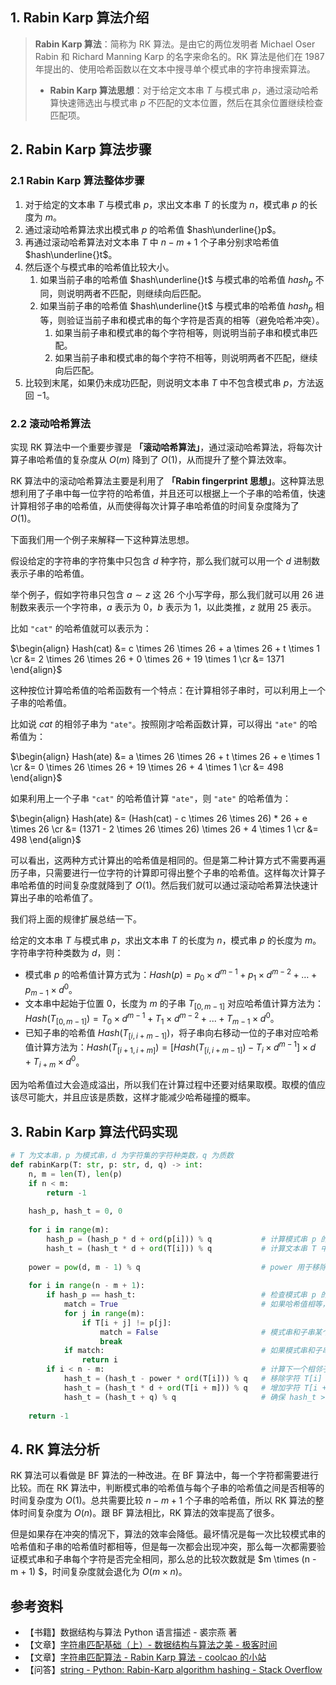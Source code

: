 ## 1. Rabin Karp 算法介绍

> **Rabin Karp 算法**：简称为 RK 算法。是由它的两位发明者 Michael Oser Rabin 和 Richard Manning Karp 的名字来命名的。RK 算法是他们在 1987 年提出的、使用哈希函数以在文本中搜寻单个模式串的字符串搜索算法。
>
> - **Rabin Karp 算法思想**：对于给定文本串 $T$ 与模式串 $p$，通过滚动哈希算快速筛选出与模式串 $p$ 不匹配的文本位置，然后在其余位置继续检查匹配项。

## 2. Rabin Karp 算法步骤

### 2.1 Rabin Karp 算法整体步骤

1. 对于给定的文本串 $T$ 与模式串 $p$，求出文本串 $T$ 的长度为 $n$，模式串 $p$ 的长度为 $m$。
2. 通过滚动哈希算法求出模式串 $p$ 的哈希值 $hash\underline{}p$。
3. 再通过滚动哈希算法对文本串 $T$ 中 $n - m + 1$ 个子串分别求哈希值 $hash\underline{}t$。
4. 然后逐个与模式串的哈希值比较大小。
   1. 如果当前子串的哈希值 $hash\underline{}t$ 与模式串的哈希值 $hash_p$ 不同，则说明两者不匹配，则继续向后匹配。
   2. 如果当前子串的哈希值 $hash\underline{}t$ 与模式串的哈希值 $hash_p$ 相等，则验证当前子串和模式串的每个字符是否真的相等（避免哈希冲突）。
      1. 如果当前子串和模式串的每个字符相等，则说明当前子串和模式串匹配。
      2. 如果当前子串和模式串的每个字符不相等，则说明两者不匹配，继续向后匹配。
5. 比较到末尾，如果仍未成功匹配，则说明文本串 $T$ 中不包含模式串 $p$，方法返回 $-1$。

### 2.2 滚动哈希算法

实现 RK 算法中一个重要步骤是 **「滚动哈希算法」**，通过滚动哈希算法，将每次计算子串哈希值的复杂度从 $O(m)$ 降到了 $O(1)$，从而提升了整个算法效率。

RK 算法中的滚动哈希算法主要是利用了 **「Rabin fingerprint 思想」**。这种算法思想利用了子串中每一位字符的哈希值，并且还可以根据上一个子串的哈希值，快速计算相邻子串的哈希值，从而使得每次计算子串哈希值的时间复杂度降为了 $O(1)$。

下面我们用一个例子来解释一下这种算法思想。

假设给定的字符串的字符集中只包含 $d$ 种字符，那么我们就可以用一个 $d$ 进制数表示子串的哈希值。

举个例子，假如字符串只包含 $a \sim z$ 这 $26$ 个小写字母，那么我们就可以用 $26$ 进制数来表示一个字符串，$a$ 表示为 $0$，$b$ 表示为 $1$，以此类推，$z$ 就用 $25$ 表示。

比如 `"cat"` 的哈希值就可以表示为：

$\begin{align} Hash(cat) &= c \times 26 \times 26 + a \times 26 + t \times 1 \cr &= 2 \times 26 \times 26 + 0 \times 26 + 19 \times 1 \cr &= 1371 \end{align}$

这种按位计算哈希值的哈希函数有一个特点：在计算相邻子串时，可以利用上一个子串的哈希值。

比如说 $cat$ 的相邻子串为 `"ate"`。按照刚才哈希函数计算，可以得出 `"ate"` 的哈希值为：

$\begin{align} Hash(ate) &= a \times 26 \times 26 + t \times 26 + e \times 1 \cr &= 0 \times 26 \times 26 + 19 \times 26 + 4 \times 1 \cr &= 498 \end{align}$

如果利用上一个子串 `"cat"` 的哈希值计算 `"ate"`，则 `"ate"` 的哈希值为：

$\begin{align} Hash(ate) &= (Hash(cat) - c \times 26 \times 26) * 26 + e \times 26 \cr &= (1371 - 2 \times 26 \times 26) \times 26 + 4 \times 1 \cr &= 498 \end{align}$

可以看出，这两种方式计算出的哈希值是相同的。但是第二种计算方式不需要再遍历子串，只需要进行一位字符的计算即可得出整个子串的哈希值。这样每次计算子串哈希值的时间复杂度就降到了 $O(1)$。然后我们就可以通过滚动哈希算法快速计算出子串的哈希值了。

我们将上面的规律扩展总结一下。

给定的文本串 $T$ 与模式串 $p$，求出文本串 $T$ 的长度为 $n$，模式串 $p$ 的长度为 $m$。字符串字符种类数为 $d$，则：

- 模式串 $p$ 的哈希值计算方式为：$Hash(p) = p_0 \times d^{m - 1} + p_1 \times d^{m - 2} + … + p_{m-1} \times d^{0}$。
- 文本串中起始于位置 $0$，长度为 $m$ 的子串 $T_{[0,m-1]}$ 对应哈希值计算方法为：$Hash(T_{[0, m - 1]}) = T_0 \times d^{m - 1} + T_1 \times d^{m - 2} + ... + T_{m - 1} \times d^0$。
- 已知子串的哈希值 $Hash(T_{[i,i + m - 1]})$，将子串向右移动一位的子串对应哈希值计算方法为：$Hash(T_{[i + 1, i + m]}) = [Hash(T_{[i, i + m - 1]}) - T_i \times d^{m - 1}] \times d + T_{i + m} \times d^{0}$。

因为哈希值过大会造成溢出，所以我们在计算过程中还要对结果取模。取模的值应该尽可能大，并且应该是质数，这样才能减少哈希碰撞的概率。

## 3. Rabin Karp 算法代码实现

```python
# T 为文本串，p 为模式串，d 为字符集的字符种类数，q 为质数
def rabinKarp(T: str, p: str, d, q) -> int:
    n, m = len(T), len(p)
    if n < m:
        return -1
    
    hash_p, hash_t = 0, 0
    
    for i in range(m):
        hash_p = (hash_p * d + ord(p[i])) % q           # 计算模式串 p 的哈希值
        hash_t = (hash_t * d + ord(T[i])) % q           # 计算文本串 T 中第一个子串的哈希值
    
    power = pow(d, m - 1) % q                           # power 用于移除字符哈希时
    
    for i in range(n - m + 1):
        if hash_p == hash_t:                            # 检查模式串 p 的哈希值和子串的哈希值
            match = True                                # 如果哈希值相等，验证模式串和子串每个字符是否完全相同（避免哈希冲突）
            for j in range(m):
                if T[i + j] != p[j]:
                    match = False                       # 模式串和子串某个字符不相等，验证失败，跳出循环
                    break
            if match:                                   # 如果模式串和子串每个字符是否完全相同，返回匹配开始位置
                return i
        if i < n - m:                                   # 计算下一个相邻子串的哈希值
            hash_t = (hash_t - power * ord(T[i])) % q   # 移除字符 T[i]
            hash_t = (hash_t * d + ord(T[i + m])) % q   # 增加字符 T[i + m]
            hash_t = (hash_t + q) % q                   # 确保 hash_t >= 0
        
    return -1
```

## 4. RK 算法分析

RK 算法可以看做是 BF 算法的一种改进。在 BF 算法中，每一个字符都需要进行比较。而在 RK 算法中，判断模式串的哈希值与每个子串的哈希值之间是否相等的时间复杂度为 $O(1)$。总共需要比较 $n - m + 1$ 个子串的哈希值，所以 RK 算法的整体时间复杂度为 $O(n)$。跟 BF 算法相比，RK 算法的效率提高了很多。

但是如果存在冲突的情况下，算法的效率会降低。最坏情况是每一次比较模式串的哈希值和子串的哈希值时都相等，但是每一次都会出现冲突，那么每一次都需要验证模式串和子串每个字符是否完全相同，那么总的比较次数就是 $m \times (n - m + 1) $，时间复杂度就会退化为 $O(m \times n)$。

## 参考资料

- 【书籍】数据结构与算法 Python 语言描述 - 裘宗燕 著
- 【文章】[字符串匹配基础（上）- 数据结构与算法之美 - 极客时间](https://time.geekbang.org/column/article/71187)
- 【文章】[字符串匹配算法 - Rabin Karp 算法 - coolcao 的小站](https://coolcao.com/2020/08/20/rabin-karp/)
- 【问答】[string - Python: Rabin-Karp algorithm hashing - Stack Overflow](https://stackoverflow.com/questions/22216948/python-rabin-karp-algorithm-hashing)